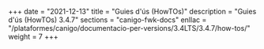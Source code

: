 +++
date        = "2021-12-13"
title       = "Guies d'ús (HowTOs)"
description = "Guies d'ús (HowTOs) 3.4.7"
sections    = "canigo-fwk-docs"
enllac      = "/plataformes/canigo/documentacio-per-versions/3.4LTS/3.4.7/how-tos/"
weight      = 7
+++
